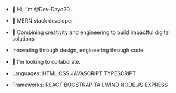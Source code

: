 - 👋 Hi, I’m @Dev-Dayo20
- 👀  MERN stack developer
- 🌱 Combining creativity and engineering to build impactful digital solutions
- Innovating through design, engineering through code.
- 💞️ I’m looking to collaborate.

- Languages: HTML    CSS     JAVASCRIPT  TYPESCRIPT
- Frameworks: REACT   BOOSTRAP   TAILWIND   NODE.JS   EXPRESS

<!---
Dev-Dayo20/Dev-Dayo20 is a ✨ special ✨ repository because its `README.md` (this file) appears on your GitHub profile.
You can click the Preview link to take a look at your changes.
--->
